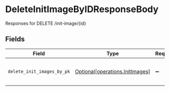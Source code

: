 # DeleteInitImageByIDResponseBody

Responses for DELETE /init-image/{id}


## Fields

| Field                                                                    | Type                                                                     | Required                                                                 | Description                                                              |
| ------------------------------------------------------------------------ | ------------------------------------------------------------------------ | ------------------------------------------------------------------------ | ------------------------------------------------------------------------ |
| `delete_init_images_by_pk`                                               | [Optional[operations.InitImages]](../../models/operations/initimages.md) | :heavy_minus_sign:                                                       | columns and relationships of "init_images"                               |